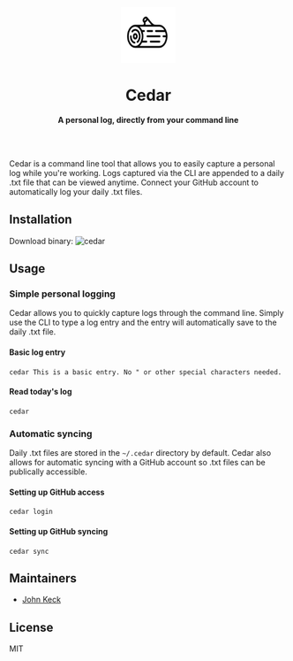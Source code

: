 <div align="center">
	<img src="assets/img/cedar.png" width="100" height="100">
	<h1>Cedar</h1>
	<p>
		<b>A personal log, directly from your command line</b>
	</p>
	<br>
	<br>
</div>

Cedar is a command line tool that allows you to easily capture a personal log while you're working. Logs captured via the CLI are appended to a daily .txt file that can be viewed anytime. Connect your GitHub account to automatically log your daily .txt files.

## Installation

Download binary: ![cedar](https://github.com/robertjkeck2/cedar)

## Usage

### Simple personal logging
Cedar allows you to quickly capture logs through the command line. Simply use the CLI to type a log entry and the entry will automatically save to the daily .txt file.

#### Basic log entry
```
cedar This is a basic entry. No " or other special characters needed.
```

#### Read today's log
```
cedar
```

### Automatic syncing
Daily .txt files are stored in the `~/.cedar` directory by default. Cedar also allows for automatic syncing with a GitHub account so .txt files can be publically accessible. 

#### Setting up GitHub access
```
cedar login
```

#### Setting up GitHub syncing
```
cedar sync
```

## Maintainers

- [John Keck](https://github.com/robertjkeck2)

## License

MIT

